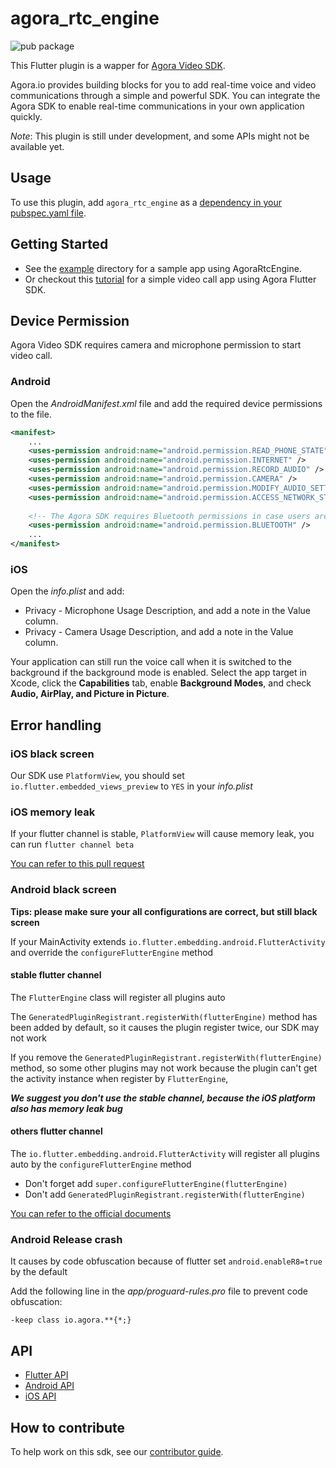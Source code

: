 # agora_rtc_engine

![pub package](https://img.shields.io/pub/v/agora_rtc_engine.svg)

This Flutter plugin is a wapper for [Agora Video SDK](https://docs.agora.io/en).

Agora.io provides building blocks for you to add real-time voice and video communications through a simple and powerful SDK. You can integrate the Agora SDK to enable real-time communications in your own application quickly.

*Note*: This plugin is still under development, and some APIs might not be available yet.

## Usage

To use this plugin, add `agora_rtc_engine` as a [dependency in your pubspec.yaml file](https://flutter.io/platform-plugins/).

## Getting Started

* See the [example](example) directory for a sample app using AgoraRtcEngine.
* Or checkout this [tutorial](https://github.com/AgoraIO-Community/Agora-Flutter-Quickstart) for a simple video call app using Agora Flutter SDK.

## Device Permission

Agora Video SDK requires camera and microphone permission to start video call.

### Android

Open the *AndroidManifest.xml* file and add the required device permissions to the file.

```xml
<manifest>
    ...
    <uses-permission android:name="android.permission.READ_PHONE_STATE"/>
    <uses-permission android:name="android.permission.INTERNET" />
    <uses-permission android:name="android.permission.RECORD_AUDIO" />
    <uses-permission android:name="android.permission.CAMERA" />
    <uses-permission android:name="android.permission.MODIFY_AUDIO_SETTINGS" />
    <uses-permission android:name="android.permission.ACCESS_NETWORK_STATE" />
    
    <!-- The Agora SDK requires Bluetooth permissions in case users are using Bluetooth devices.-->
    <uses-permission android:name="android.permission.BLUETOOTH" />
    ...
</manifest>
```

### iOS

Open the *info.plist* and add:

- Privacy - Microphone Usage Description, and add a note in the Value column.
- Privacy - Camera Usage Description, and add a note in the Value column.

Your application can still run the voice call when it is switched to the background if the background mode is enabled. Select the app target in Xcode, click the **Capabilities** tab, enable **Background Modes**, and check **Audio, AirPlay, and Picture in Picture**.

## Error handling

### iOS black screen

Our SDK use `PlatformView`, you should set `io.flutter.embedded_views_preview` to `YES` in your *info.plist*

### iOS memory leak

If your flutter channel is stable, `PlatformView` will cause memory leak, you can run `flutter channel beta`

[You can refer to this pull request](https://github.com/flutter/engine/pull/14326)

### Android black screen

**Tips: please make sure your all configurations are correct, but still black screen**

If your MainActivity extends `io.flutter.embedding.android.FlutterActivity` and override the `configureFlutterEngine` method

#### stable flutter channel

The `FlutterEngine` class will register all plugins auto

The `GeneratedPluginRegistrant.registerWith(flutterEngine)` method has been added by default, so it causes the plugin register twice, our SDK may not work

If you remove the `GeneratedPluginRegistrant.registerWith(flutterEngine)` method, so some other plugins may not work because the plugin can't get the activity instance when register by `FlutterEngine`, 

***We suggest you don't use the stable channel, because the iOS platform also has memory leak bug***

#### others flutter channel

The `io.flutter.embedding.android.FlutterActivity` will register all plugins auto by the `configureFlutterEngine` method

* Don't forget add `super.configureFlutterEngine(flutterEngine)`
* Don't add `GeneratedPluginRegistrant.registerWith(flutterEngine)`

[You can refer to the official documents](https://flutter.dev/docs/development/packages-and-plugins/plugin-api-migration)

### Android Release crash

It causes by code obfuscation because of flutter set `android.enableR8=true` by the default

Add the following line in the *app/proguard-rules.pro* file to prevent code obfuscation:
```
-keep class io.agora.**{*;}
```

## API

* [Flutter API](https://agoraio.github.io/Flutter-SDK/index.html)
* [Android API](https://docs.agora.io/en/Video/API%20Reference/java/index.html)
* [iOS API](https://docs.agora.io/en/Video/API%20Reference/oc/docs/headers/Agora-Objective-C-API-Overview.html)

## How to contribute

To help work on this sdk, see our [contributor guide](CONTRIBUTING.md).
